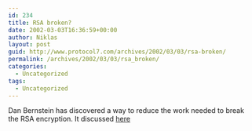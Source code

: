 ```yaml
---
id: 234
title: RSA broken?
date: 2002-03-03T16:36:59+00:00
author: Niklas
layout: post
guid: http://www.protocol7.com/archives/2002/03/03/rsa-broken/
permalink: /archives/2002/03/03/rsa_broken/
categories:
  - Uncategorized
tags:
  - Uncategorized
---
```

<div class='microid-7f390b00b4de2b698b64e2ef8d4af37afbe245f5'>
  <p>
    Dan Bernstein has discovered a way to reduce the work needed to break the RSA encryption. It discussed <a href="http://www.mail-archive.com/cryptography%40wasabisystems.com/msg01830.html">here</a>
  </p>
</div>